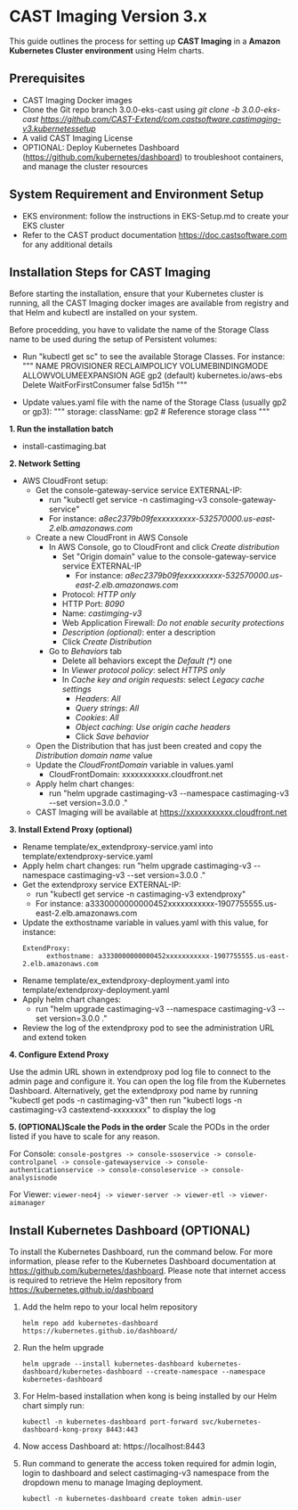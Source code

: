 # CAST Imaging Version 3.x

This guide outlines the process for setting up **CAST Imaging** in a **Amazon Kubernetes Cluster environment** using Helm charts.

## Prerequisites

- CAST Imaging Docker images
- Clone the Git repo branch 3.0.0-eks-cast using _git clone -b 3.0.0-eks-cast https://github.com/CAST-Extend/com.castsoftware.castimaging-v3.kubernetessetup_
- A valid CAST Imaging License
- OPTIONAL: Deploy Kubernetes Dashboard (https://github.com/kubernetes/dashboard) to troubleshoot containers, and manage the cluster resources

## System Requirement and Environment Setup

- EKS environment: follow the instructions in EKS-Setup.md to create your EKS cluster
- Refer to the CAST product documentation https://doc.castsoftware.com for any additional details

## Installation Steps for CAST Imaging

Before starting the installation, ensure that your Kubernetes cluster is running, all the CAST Imaging docker images are available from registry and that Helm and kubectl are installed on your system.

Before procedding, you have to validate the name of the Storage Class name to be used during the setup of Persistent volumes:
 - Run "kubectl get sc" to see the available Storage Classes. For instance:
		"""
		NAME            PROVISIONER             RECLAIMPOLICY   VOLUMEBINDINGMODE      ALLOWVOLUMEEXPANSION   AGE
 		gp2 (default)   kubernetes.io/aws-ebs   Delete          WaitForFirstConsumer   false                  5d15h
		"""

 - Update values.yaml file with the name of the Storage Class (usually gp2 or gp3):
		"""
		storage:
  			className: gp2  # Reference storage class
		"""

**1. Run the installation batch**

 - install-castimaging.bat


**2. Network Setting**

 - AWS CloudFront setup:
    - Get the console-gateway-service service EXTERNAL-IP:
    	- run "kubectl get service -n castimaging-v3 console-gateway-service"
    	- For instance: _a8ec2379b09fexxxxxxxxx-532570000.us-east-2.elb.amazonaws.com_
	- Create a new CloudFront in AWS Console
		- In AWS Console, go to CloudFront and click _Create distribution_
			- Set "Origin domain" value to the console-gateway-service service EXTERNAL-IP
				- For instance: _a8ec2379b09fexxxxxxxxx-532570000.us-east-2.elb.amazonaws.com_
			- Protocol: _HTTP only_
			- HTTP Port: _8090_
			- Name: _castimging-v3_
			- Web Application Firewall: _Do not enable security protections_
			- _Description (optional)_: enter a description
			- Click _Create Distribution_ 
		- Go to _Behaviors_ tab
			- Delete all behaviors except the _Default (*)_ one
			- In _Viewer protocol policy_: select _HTTPS only_
			- In _Cache key and origin requests_: select _Legacy cache settings_
				- _Headers_: _All_
				- _Query strings_: _All_
				- _Cookies_: _All_
				- _Object caching_: _Use origin cache headers_ 
				- Click _Save behavior_
	- Open the Distribution that has just been created and copy the _Distribution domain name_ value
	- Update the _CloudFrontDomain_ variable in values.yaml
		- CloudFrontDomain: xxxxxxxxxxx.cloudfront.net
 	- Apply helm chart changes:
    	- run "helm upgrade castimaging-v3 --namespace castimaging-v3 --set version=3.0.0 ."
	- CAST Imaging will be available at https://xxxxxxxxxxx.cloudfront.net


**3. Install Extend Proxy (optional)**

 - Rename template/ex_extendproxy-service.yaml into template/extendproxy-service.yaml
 - Apply helm chart changes:
         run "helm upgrade castimaging-v3 --namespace castimaging-v3 --set version=3.0.0 ."
 - Get the extendproxy service EXTERNAL-IP:
	- run "kubectl get service -n castimaging-v3 extendproxy"
	- For instance: a3330000000000452xxxxxxxxxxx-1907755555.us-east-2.elb.amazonaws.com
 - Update the exthostname variable in values.yaml with this value, for instance:
	```
	ExtendProxy:
          exthostname: a3330000000000452xxxxxxxxxxx-1907755555.us-east-2.elb.amazonaws.com
	```
 - Rename template/ex_extendproxy-deployment.yaml into template/extendproxy-deployment.yaml
 - Apply helm chart changes:
	- run "helm upgrade castimaging-v3 --namespace castimaging-v3 --set version=3.0.0 ."
 - Review the log of the extendproxy pod to see the administration URL and extend token


**4. Configure Extend Proxy**

Use the admin URL shown in extendproxy pod log file to connect to the admin page and configure it.
You can open the log file from the Kubernetes Dashboard.
Alternatively, get the extendproxy pod name by running "kubectl get pods -n castimaging-v3" then run "kubectl logs -n castimaging-v3 castextend-xxxxxxxx" to display the log

**5. (OPTIONAL)Scale the Pods in the order**
Scale the PODs in the order listed if you have to scale for any reason. 

For Console: 
 	```
  	console-postgres -> console-ssoservice -> console-controlpanel -> console-gatewayservice -> console-authenticationservice -> console-consoleservice -> console-analysisnode
	```

For Viewer: 
  	```
   	viewer-neo4j -> viewer-server -> viewer-etl -> viewer-aimanager
	```
 
## Install Kubernetes Dashboard (OPTIONAL)

To install the Kubernetes Dashboard, run the command below. For more information, please refer to the Kubernetes Dashboard documentation at https://github.com/kubernetes/dashboard. Please note that internet access is required to retrieve the Helm repository from https://kubernetes.github.io/dashboard
 	
1. Add the helm repo to your local helm repository 
  	```	
   	helm repo add kubernetes-dashboard https://kubernetes.github.io/dashboard/
 	```
2. Run the helm upgrade 
	```
	helm upgrade --install kubernetes-dashboard kubernetes-dashboard/kubernetes-dashboard --create-namespace --namespace kubernetes-dashboard
	```
3. For Helm-based installation when kong is being installed by our Helm chart simply run:
 	```
   	kubectl -n kubernetes-dashboard port-forward svc/kubernetes-dashboard-kong-proxy 8443:443
   	```
5. Now access Dashboard at: https://localhost:8443
   
6. Run command to generate the access token required for admin login, login to dashboard and select castimaging-v3 namespace from the dropdown menu to manage Imaging deployment. 
	```
 	kubectl -n kubernetes-dashboard create token admin-user
 	```